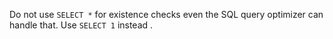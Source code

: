 Do not use `SELECT *` for existence checks even the SQL query optimizer can handle that. Use `SELECT 1` instead .
